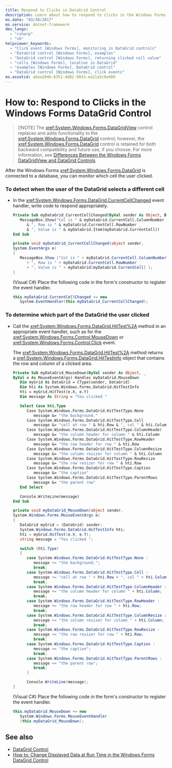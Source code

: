 ```yaml
---
title: Respond to Clicks in DataGrid Control
description: Learn about how to respond to clicks in the Windows Forms DataGrid control, which is retained for both backward compatibility and future use.
ms.date: "03/30/2017"
ms.service: dotnet-framework
dev_langs: 
  - "csharp"
  - "vb"
helpviewer_keywords: 
  - "Click event [Windows Forms], monitoring in DataGrid controls"
  - "DataGrid control [Windows Forms], examples"
  - "DataGrid control [Windows Forms], returning clicked cell value"
  - "cells [Windows Forms], location in DataGrid"
  - "examples [Windows Forms], DataGrid control"
  - "DataGrid control [Windows Forms], click events"
ms.assetid: a0aa204b-8351-4d82-9933-ee21a5c9e409
---
```

# How to: Respond to Clicks in the Windows Forms DataGrid Control
>
> [!NOTE]
> The <xref:System.Windows.Forms.DataGridView> control replaces and adds functionality to the <xref:System.Windows.Forms.DataGrid> control; however, the <xref:System.Windows.Forms.DataGrid> control is retained for both backward compatibility and future use, if you choose. For more information, see [Differences Between the Windows Forms DataGridView and DataGrid Controls](differences-between-the-windows-forms-datagridview-and-datagrid-controls.md).

After the Windows Forms <xref:System.Windows.Forms.DataGrid> is connected to a database, you can monitor which cell the user clicked.

### To detect when the user of the DataGrid selects a different cell

- In the <xref:System.Windows.Forms.DataGrid.CurrentCellChanged> event handler, write code to respond appropriately.

    ```vb
    Private Sub myDataGrid_CurrentCellChanged(ByVal sender As Object, ByVal e As System.EventArgs) Handles myDataGrid.CurrentCellChanged
       MessageBox.Show("Col is " & myDataGrid.CurrentCell.ColumnNumber _
          & ", Row is " & myDataGrid.CurrentCell.RowNumber _
          & ", Value is " & myDataGrid.Item(myDataGrid.CurrentCell))
    End Sub
    ```

    ```csharp
    private void myDataGrid_CurrentCellChanged(object sender,
    System.EventArgs e)
    {
       MessageBox.Show ("Col is " + myDataGrid.CurrentCell.ColumnNumber
          + ", Row is " + myDataGrid.CurrentCell.RowNumber
          + ", Value is " + myDataGrid[myDataGrid.CurrentCell] );
    }
    ```

     (Visual C#) Place the following code in the form's constructor to register the event handler.

    ```csharp
    this.myDataGrid.CurrentCellChanged += new
       System.EventHandler(this.myDataGrid_CurrentCellChanged);
    ```

### To determine which part of the DataGrid the user clicked

- Call the <xref:System.Windows.Forms.DataGrid.HitTest%2A> method in an appropriate event handler, such as for the <xref:System.Windows.Forms.Control.MouseDown> or <xref:System.Windows.Forms.Control.Click> event.

     The <xref:System.Windows.Forms.DataGrid.HitTest%2A> method returns a <xref:System.Windows.Forms.DataGrid.HitTestInfo> object that contains the row and column of a clicked area.

    ```vb
    Private Sub myDataGrid_MouseDown(ByVal sender As Object, _
    ByVal e As MouseEventArgs) Handles myDataGrid.MouseDown
       Dim myGrid As DataGrid = CType(sender, DataGrid)
       Dim hti As System.Windows.Forms.DataGrid.HitTestInfo
       hti = myGrid.HitTest(e.X, e.Y)
       Dim message As String = "You clicked "

       Select Case hti.Type
          Case System.Windows.Forms.DataGrid.HitTestType.None
             message &= "the background."
          Case System.Windows.Forms.DataGrid.HitTestType.Cell
             message &= "cell at row " & hti.Row & ", col " & hti.Column
          Case System.Windows.Forms.DataGrid.HitTestType.ColumnHeader
             message &= "the column header for column " & hti.Column
          Case System.Windows.Forms.DataGrid.HitTestType.RowHeader
             message &= "the row header for row " & hti.Row
          Case System.Windows.Forms.DataGrid.HitTestType.ColumnResize
             message &= "the column resizer for column " & hti.Column
          Case System.Windows.Forms.DataGrid.HitTestType.RowResize
             message &= "the row resizer for row " & hti.Row
          Case System.Windows.Forms.DataGrid.HitTestType.Caption
             message &= "the caption"
          Case System.Windows.Forms.DataGrid.HitTestType.ParentRows
             message &= "the parent row"
       End Select

       Console.WriteLine(message)
    End Sub
    ```

    ```csharp
    private void myDataGrid_MouseDown(object sender,
    System.Windows.Forms.MouseEventArgs e)
    {
       DataGrid myGrid = (DataGrid) sender;
       System.Windows.Forms.DataGrid.HitTestInfo hti;
       hti = myGrid.HitTest(e.X, e.Y);
       string message = "You clicked ";

       switch (hti.Type)
       {
          case System.Windows.Forms.DataGrid.HitTestType.None :
             message += "the background.";
             break;
          case System.Windows.Forms.DataGrid.HitTestType.Cell :
             message += "cell at row " + hti.Row + ", col " + hti.Column;
             break;
          case System.Windows.Forms.DataGrid.HitTestType.ColumnHeader :
             message += "the column header for column " + hti.Column;
             break;
          case System.Windows.Forms.DataGrid.HitTestType.RowHeader :
             message += "the row header for row " + hti.Row;
             break;
          case System.Windows.Forms.DataGrid.HitTestType.ColumnResize :
             message += "the column resizer for column " + hti.Column;
             break;
          case System.Windows.Forms.DataGrid.HitTestType.RowResize :
             message += "the row resizer for row " + hti.Row;
             break;
          case System.Windows.Forms.DataGrid.HitTestType.Caption :
             message += "the caption";
             break;
          case System.Windows.Forms.DataGrid.HitTestType.ParentRows :
             message += "the parent row";
             break;
          }

          Console.WriteLine(message);
    }
    ```

     (Visual C#) Place the following code in the form's constructor to register the event handler.

    ```csharp
    this.myDataGrid.MouseDown += new
       System.Windows.Forms.MouseEventHandler
       (this.myDataGrid_MouseDown);
    ```

## See also

- [DataGrid Control](datagrid-control-windows-forms.md)
- [How to: Change Displayed Data at Run Time in the Windows Forms DataGrid Control](change-displayed-data-at-run-time-wf-datagrid-control.md)
